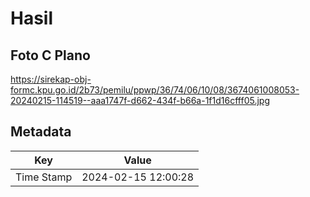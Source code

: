 # Hasil

## Foto C Plano

https://sirekap-obj-formc.kpu.go.id/2b73/pemilu/ppwp/36/74/06/10/08/3674061008053-20240215-114519--aaa1747f-d662-434f-b66a-1f1d16cfff05.jpg


## Metadata

| Key        | Value               |
| ---------- | ------------------- |
| Time Stamp | 2024-02-15 12:00:28 |



